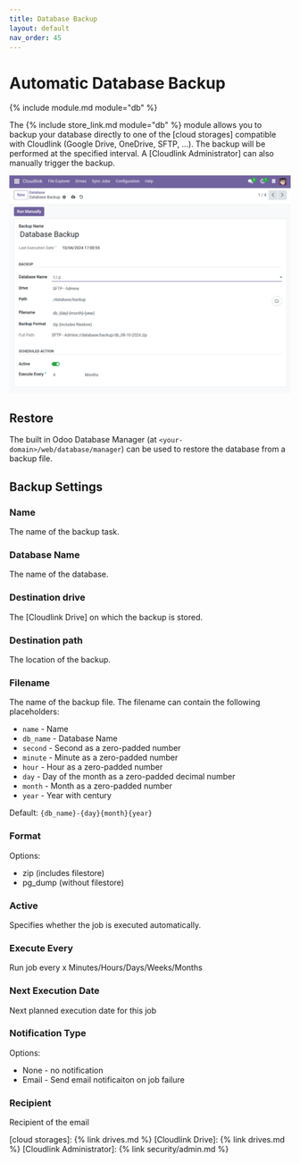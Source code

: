 ```yaml
---
title: Database Backup
layout: default
nav_order: 45
---
```


# Automatic Database Backup

{% include module.md module="db" %}

The {% include store_link.md module="db" %} module allows you to backup your database directly
to one of the [cloud storages] compatible with Cloudlink (Google Drive, OneDrive, SFTP, ...).
The backup will be performed at the specified interval. A [Cloudlink Administrator] can also manually trigger the backup.

![Automatic Database Backup](assets/db_hero.png)

## Restore

The built in Odoo Database Manager (at `<your-domain>/web/database/manager`) can be used to restore
the database from a backup file.

## Backup Settings

### Name

The name of the backup task.

### Database Name

The name of the database.

### Destination drive

The [Cloudlink Drive] on which the backup is stored.

### Destination path

The location of the backup.

### Filename

The name of the backup file.
The filename can contain the following placeholders:

- `name` - Name
- `db_name` - Database Name
- `second` - Second as a zero-padded number
- `minute` - Minute as a zero-padded number
- `hour` - Hour as a zero-padded number
- `day` - Day of the month as a zero-padded decimal number
- `month` - Month as a zero-padded number
- `year` - Year with century

Default: `{db_name}-{day}{month}{year}` 

### Format

Options:
- zip (includes filestore)
- pg_dump (without filestore)

### Active

Specifies whether the job is executed automatically.

### Execute Every

Run job every x Minutes/Hours/Days/Weeks/Months

### Next Execution Date

Next planned execution date for this job

### Notification Type

Options:

- None - no notification
- Email - Send email notificaiton on job failure

### Recipient

Recipient of the email


[cloud storages]: {% link drives.md %}
[Cloudlink Drive]: {% link drives.md %}
[Cloudlink Administrator]: {% link security/admin.md %}
